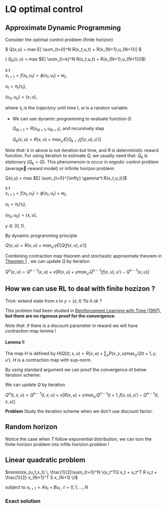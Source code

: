 #  LQ optimal control



## Approximate Dynamic Programming
Consider the optimal control problem (finite horizon)


$ Q(x,u) = max  E[ \sum_{t=0}^N R(x_t,u_t) + R(x_{N+1},u_{N+1})] $

( $Q_k(x,u)$ = max $E[ \sum_{t=k}^N R(x_t,u_t) + R(x_{N+1},u_{N+1})]$)

s.t   
$x_{t+1} = f(x_t,u_t) = \phi(x_t,u_t) + w_t$, 

$u_t = \pi_t(\tau_t)$,

$(x_0,u_0)=(x,u)$,

where $\tau_t$ is the trajectory until time $t$, $w$ is a random variable.

* We can use dynamic programming to evaluate function $Q$:
  
  $Q_{N+1} = R(x_{N+1},u_{N+1})$, and recursively step

  $Q_k(x,u) = R(x,u) + max_{u'}E[ Q_{k+1}(f(x,u),u')]$

*Note that*: $k$ in above is not iteration but time, and $R$ is deterministic reward function. For using iteration to estimate $Q$, we usually need that: $Q_k$ is stationary ($Q_k = Q$). This phenomenom is occur in ergodic control problem (average-reward model) or infinite horizon problem:


Q(x,u) = max $E[ \sum_{t=0}^{\infty} \gamma^t R(x_t,u_t)]$



s.t   
$x_{t+1} = f(x_t,u_t) = \phi(x_t,u_t) + w_t$, 

$u_t = \pi_t(\tau_t)$,

$(x_0,u_0)=(x,u)$,

$\gamma \in (0,1)$.

By dynamic programming principle

$Q(x,u) = R(x,u) + max_{u'}\gamma E[ Q(f(x,u),u')]$

Combining contraction map theorem and stochastic approximate theorem in [Theorem 1](https://papers.nips.cc/paper/764-convergence-of-stochastic-iterative-dynamic-programming-algorithms.pdf "theorem 1")
, we can update $Q$ by iteration

$Q^n(x,u) = Q^{n-1}(x,u) + \nu [R(x,u)+ \gamma max_{u'}Q^{n-1}(f(x,u),u') - Q^{n-1}(x,u) ]$


## How we can use RL to deal with finite hozizon ?

*Trick*: extend state from $x$ to $y=(x,t)$ ?Is it ok ?

This problem had been studied in [Reinforcement Learning with Time (1997)](https://pdfs.semanticscholar.org/66be/5319840b6a49be0b7aa2d68b427d008f7f77.pdf), **but there are no rigorous proof for the convergence**.

*Note that*: if there is a discount parameter in reward we will have contraction map lemma !
#### Lemma 1:
The map $H$ is defined by $H(Q)(t,x,u) = R(x,u) + \sum_y P(x,y,u) \max_{u'} Q(t+1,y,u')$. $H$ is a contraction map with sup-norm.

By using standard argument we can proof the convergence of below iteration scheme:


We can update $Q$ by iteration

$Q^n(t,x,u) = Q^{n-1}(t,x,u) + \nu [R(x,u)+ \gamma max_{u'}Q^{n-1}(t+1,f(x,u),u') - Q^{n-1}(t,x,u) ]$

**Problem** Study the iteration scheme when we don't use discount factor.

## Random horizon
Notice the case when $T$ follow exponential distribution, we can turn the finite horizon problem into infite horizion problem !

## Linear quadratic problem
$minimize_{u_t,x_t} \,  \frac{1}{2}\sum_{t=0}^N \{x_t^TQ x_t + u_t^T R u_t + \frac{1}{2} x_{N+1}^T S x_{N+1} \}$
  
  subject to $x_{t+1} = A x_t+ B u_t$ $,t=0,1,\dotsc,N$


### Exact solution



